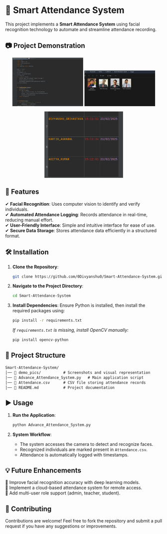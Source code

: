 # 📸 Smart Attendance System

This project implements a **Smart Attendance System** using facial recognition technology to automate and streamline attendance recording.

## 📷 Project Demonstration

<p align="center">
  <img src="demo_pics/SAS_Code.png" alt="Project Code" width="45%" />
  <img src="demo_pics/SAS__Database_Images.png" alt="Database Image" width="45%" />
</p>

<p align="center">
  <img src="demo_pics/SAS_Attendance_Sheet.png" alt="Attendance Sheet" width="50%" />
</p>

## 🚀 Features

✔ **Facial Recognition**: Uses computer vision to identify and verify individuals.  
✔ **Automated Attendance Logging**: Records attendance in real-time, reducing manual effort.  
✔ **User-Friendly Interface**: Simple and intuitive interface for ease of use.  
✔ **Secure Data Storage**: Stores attendance data efficiently in a structured format.

## 🛠️ Installation

1. **Clone the Repository**:
   ```bash
   git clone https://github.com/0Divyanshu0/Smart-Attendance-System.git
   ```

2. **Navigate to the Project Directory**:
   ```bash
   cd Smart-Attendance-System
   ```

3. **Install Dependencies**:
   Ensure Python is installed, then install the required packages using:
   ```bash
   pip install -r requirements.txt
   ```

   *If `requirements.txt` is missing, install OpenCV manually:*  
   ```bash
   pip install opencv-python
   ```

## 📂 Project Structure

```
Smart-Attendance-System/
│── 📁 demo_pics/          # Screenshots and visual representation
│── 📄 Advance_Attendance_System.py   # Main application script
│── 📄 Attendance.csv      # CSV file storing attendance records
│── 📄 README.md           # Project documentation
```

## ▶️ Usage

1. **Run the Application**:
   ```bash
   python Advance_Attendance_System.py
   ```

2. **System Workflow**:
   - The system accesses the camera to detect and recognize faces.
   - Recognized individuals are marked present in `Attendance.csv`.
   - Attendance is automatically logged with timestamps.

## 💡 Future Enhancements

🔹 Improve facial recognition accuracy with deep learning models.  
🔹 Implement a cloud-based attendance system for remote access.  
🔹 Add multi-user role support (admin, teacher, student).  

## 📝 Contributing

Contributions are welcome! Feel free to fork the repository and submit a pull request if you have any suggestions or improvements. 

